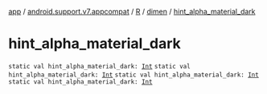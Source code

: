 [app](../../../index.md) / [android.support.v7.appcompat](../../index.md) / [R](../index.md) / [dimen](index.md) / [hint_alpha_material_dark](.)

# hint_alpha_material_dark

`static val hint_alpha_material_dark: `[`Int`](https://kotlinlang.org/api/latest/jvm/stdlib/kotlin/-int/index.html)
`static val hint_alpha_material_dark: `[`Int`](https://kotlinlang.org/api/latest/jvm/stdlib/kotlin/-int/index.html)
`static val hint_alpha_material_dark: `[`Int`](https://kotlinlang.org/api/latest/jvm/stdlib/kotlin/-int/index.html)
`static val hint_alpha_material_dark: `[`Int`](https://kotlinlang.org/api/latest/jvm/stdlib/kotlin/-int/index.html)
